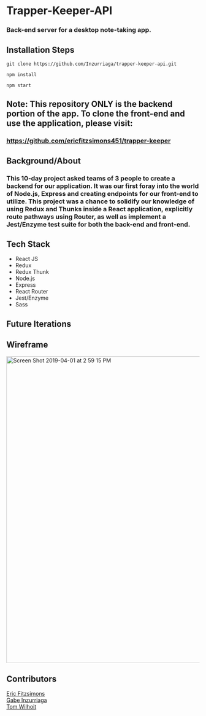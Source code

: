 # Trapper-Keeper-API
### Back-end server for a desktop note-taking app.

## Installation Steps

```git clone https://github.com/Inzurriaga/trapper-keeper-api.git```

```npm install```

```npm start```

## Note:  This repository ONLY is the backend portion of the app.  To clone the front-end and use the application, please visit:

### https://github.com/ericfitzsimons451/trapper-keeper

## Background/About

### This 10-day project asked teams of 3 people to create a backend for our application.  It was our first foray into the world of Node.js, Express and creating endpoints for our front-end to utilize.  This project was a chance to solidify our knowledge of using Redux and Thunks inside a React application, explicitly route pathways using Router, as well as implement a Jest/Enzyme test suite for both the back-end and front-end.

## Tech Stack

- React JS
- Redux
- Redux Thunk
- Node.js
- Express
- React Router
- Jest/Enzyme
- Sass

## Future Iterations

## Wireframe
<img width="799" alt="Screen Shot 2019-04-01 at 2 59 15 PM" src="https://user-images.githubusercontent.com/39415039/55359304-c1802200-548e-11e9-93a6-69ae1b766e44.png">

## Contributors
[Eric Fitzsimons](https://github.com/ericfitzsimons451) \
[Gabe Inzurriaga](https://github.com/inzurriaga) \
[Tom Wilhoit](https://github.com/tomwilhoit)
